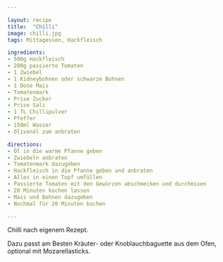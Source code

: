 ```yaml
---

layout: recipe
title:  "Chilli"
image: chilli.jpg
tags: Mittagessen, Hackfleisch

ingredients:
- 500g Hackfleisch
- 200g passierte Tomaten
- 1 Zwiebel
- 1 Kidneybohnen oder schwarze Bohnen
- 1 Dose Mais
- Tomatenmark
- Prise Zucker
- Prise Salz
- 1 TL Chillipulver
- Pfeffer
- 150ml Wasser
- Olivenöl zum anbraten

directions:
- Öl in die warme Pfanne geben
- Zwiebeln anbraten
- Tomatenmark dazugeben
- Hackfleisch in die Pfanne geben und anbraten
- Alles in einen Topf umfüllen
- Passierte Tomaten mit den Gewürzen abschmecken und durchmixen
- 20 Minuten kochen lassen
- Mais und Bohnen dazugeben
- Nochmal für 20 Minuten kochen

---
```


Chilli nach eigenem Rezept. 

Dazu passt am Besten Kräuter- oder Knoblauchbaguette aus dem Ofen, optional mit Mozarellasticks.
